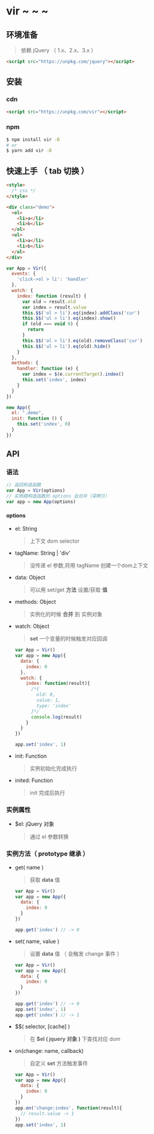 # vir ~ ~ ~

## 环境准备

  >依赖 jQuery （ 1.x、2.x、3.x ）

  ```html
  <script src="https://unpkg.com/jquery"></script>
  ```

## 安装
### cdn

  ```html
  <script src="https://unpkg.com/vir"></script>
  ```
### npm

  ```bash
  $ npm install vir -D
  # or
  $ yarn add vir -D
  ```

## 快速上手 （ tab 切换 ）
  ```html
  <style>
    /* css */
  </style>

  <div class="demo">
    <ol>
      <li>a</li>
      <li>b</li>
    </ol>
    <ul>
      <li>a</li>
      <li>b</li>
    </ul>
  </div>
  ```

  ```js
  var App = Vir({
    events: {
      'click->ol > li': 'handler'
    },
    watch: {
      index: function (result) {
        var old = result.old
        var index = result.value
        this.$$('ol > li').eq(index).addClass('cur')
        this.$$('ul > li').eq(index).show()
        if (old === void 0) {
          return
        }
        this.$$('ol > li').eq(old).removeClass('cur')
        this.$$('ul > li').eq(old).hide()
      }
    },
    methods: {
      handler: function (e) {
        var index = $(e.currentTarget).index()
        this.set('index', index)
      }
    }
  })

  new App({
    el: ".demo",
    init: function () {
      this.set('index', 0)
    }
  })
  ```

## API

### 语法

```js
// 返回构造函数
var App = Vir(options)
// 实例跟构造函数的 options 会合并（深拷贝）
var app = new App(options)
```

#### options

  * el: String

    > 上下文 dom selector

  * tagName: String | 'div'

    > 没传递 el 参数,将用 tagName 创建一个dom上下文

  * data: Object

    > 可以用 set/get **方法** 设置/获取 **值**

  * methods: Object

    >  实例化的时候 **合并** 到 实例对象

  * watch: Object

    > **set** 一个变量的时候触发对应回调

      ```js
      var App = Vir()
      var app = new App({
        data: {
          index: 0
        },
        watch: {
          index: function(result){
            /*{
              old: 0,
              value: 1,
              type: 'index'
            }*/
            console.log(result)
          }
        }
      })

      app.set('index', 1)
      ```

  * init: Function

    > 实例初始化完成执行

  * inited: Function

    > init 完成后执行

### 实例属性

  * $el: jQuery 对象

    > 通过 el 参数转换


### 实例方法（ prototype 继承 ）

  * get( name )

    > 获取 **data** 值

      ```js
      var App = Vir()
      var app = new App({
        data: {
          index: 0
        }
      })

      app.get('index') // -> 0
      ```
  * set( name, value )

    > 设置 **data** 值 （ 会触发 change 事件 ）

      ```js
      var App = Vir()
      var app = new App({
        data: {
          index: 0
        }
      })

      app.get('index') // -> 0
      app.set('index', 1)
      app.get('index') // -> 1
      ```

  * $$( selector, [cache] )

    > 在 **$el ( jquery 对象 )** 下查找对应 dom

  * on(change: name, callback)

    > 自定义 **set** 方法触发事件

      ```js
      var App = Vir()
      var app = new App({
        data: {
          index: 0
        }
      })
      app.on('change:index', function(result){
        // result.value -> 1
      })
      app.set('index', 1)
      ```